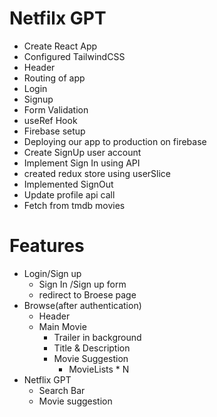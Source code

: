 # Netfilx GPT
- Create React App
- Configured TailwindCSS
- Header
- Routing of app
- Login
- Signup
- Form Validation
- useRef Hook
- Firebase setup
- Deploying our app to production on firebase
- Create SignUp user account
- Implement Sign In using API
- created redux store using userSlice
- Implemented SignOut
- Update profile api call
- Fetch from tmdb movies

# Features 
- Login/Sign up
    - Sign In /Sign up form
    - redirect to Broese page
- Browse(after authentication)
    - Header
    - Main Movie
         - Trailer in background
         - Title &  Description
         - Movie Suggestion
            - MovieLists * N
- Netflix GPT
    - Search Bar
    - Movie suggestion
                           